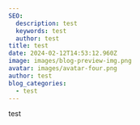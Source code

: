 ```yaml
---
SEO:
  description: test
  keywords: test
  author: test
title: test
date: 2024-02-12T14:53:12.960Z
image: images/blog-preview-img.png
avatar: images/avatar-four.png
author: test
blog_categories:
  - test
---
```

test
